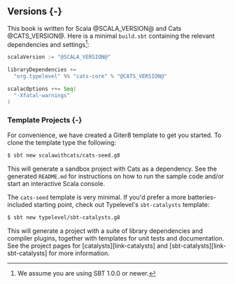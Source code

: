 ## Versions {-}

This book is written for Scala @SCALA_VERSION@ and Cats @CATS_VERSION@.
Here is a minimal `build.sbt` containing
the relevant dependencies and settings[^sbt-version]:

```scala
scalaVersion := "@SCALA_VERSION@"

libraryDependencies +=
  "org.typelevel" %% "cats-core" % "@CATS_VERSION@"

scalacOptions ++= Seq(
  "-Xfatal-warnings"
)
```

[^sbt-version]: We assume you are using SBT 1.0.0 or newer.

### Template Projects {-}

For convenience, we have created
a Giter8 template to get you started.
To clone the template type the following:

```bash
$ sbt new scalawithcats/cats-seed.g8
```

This will generate a sandbox project
with Cats as a dependency.
See the generated `README.md` for
instructions on how to run the sample code
and/or start an interactive Scala console.

The `cats-seed` template is very minimal.
If you'd prefer a more batteries-included starting point,
check out Typelevel's `sbt-catalysts` template:

```bash
$ sbt new typelevel/sbt-catalysts.g8
```

This will generate a project with a suite
of library dependencies and compiler plugins,
together with templates for unit tests
and documentation.
See the project pages for [catalysts][link-catalysts]
and [sbt-catalysts][link-sbt-catalysts]
for more information.
